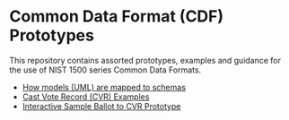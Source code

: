 # Common Data Format (CDF) Prototypes

This repository contains assorted prototypes, examples and guidance for the use of NIST 1500 series Common Data Formats.

- [How models (UML) are mapped to schemas](mapping.md)
- [Cast Vote Record (CVR) Examples](CVR/EXAMPLES.md)
- [Interactive Sample Ballot to CVR Prototype](CVR/xdp)